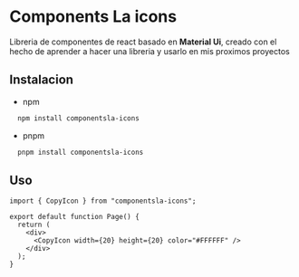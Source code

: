 # Components La icons

Libreria de componentes de react basado en **Material Ui**,
creado con el hecho de aprender a hacer una libreria y usarlo en mis
proximos proyectos

## Instalacion

- npm

```bash
  npm install componentsla-icons
```

- pnpm

```bash
  pnpm install componentsla-icons
```

## Uso

```tsx
import { CopyIcon } from "componentsla-icons";

export default function Page() {
  return (
    <div>
      <CopyIcon width={20} height={20} color="#FFFFFF" />
    </div>
  );
}
```
